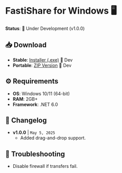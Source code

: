 # FastiShare for Windows 🖥️  
**Status**: 🚧 Under Development (v1.0.0)  

## 📥 Download  
- **Stable**: [Installer (.exe)](/)   🚧 Dev
- **Portable**: [ZIP Version](/)   🚧 Dev

## ⚙️ Requirements  
- **OS**: Windows 10/11 (64-bit)  
- **RAM**: 2GB+  
- **Framework**: .NET 6.0  

## 🔄 Changelog  
- **v1.0.0** | `May 5, 2025`  
  - Added drag-and-drop support.  

## 🐞 Troubleshooting  
- Disable firewall if transfers fail.  
